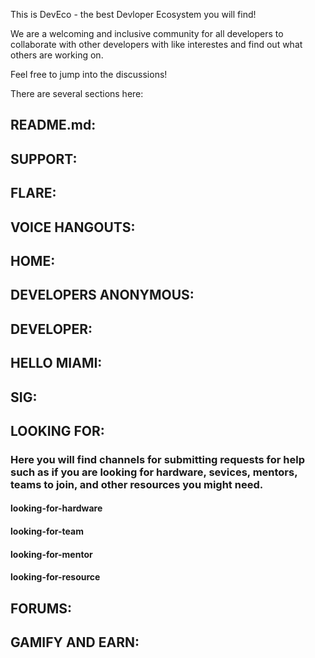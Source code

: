 This is DevEco - the best Devloper Ecosystem you will find!

We are a welcoming and inclusive community for all developers to collaborate with other developers with like interestes and find out what others are working on. 

Feel free to jump into the discussions!

There are several sections here:

 ## README.md:

 ## SUPPORT:

 ## FLARE:

 ## VOICE HANGOUTS:

 ## HOME:

 ## DEVELOPERS ANONYMOUS:

 ## DEVELOPER:

 ## HELLO MIAMI:

 ## SIG:

 ## LOOKING FOR:

 ### Here you will find channels for submitting requests for help such as if you are looking for hardware, sevices, mentors, teams to join, and other resources you might need.

 #### looking-for-hardware

 #### looking-for-team

 #### looking-for-mentor

 #### looking-for-resource

 ## FORUMS:

 ## GAMIFY AND EARN:


